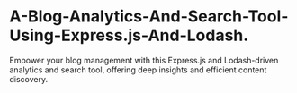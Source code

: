 # A-Blog-Analytics-And-Search-Tool-Using-Express.js-And-Lodash.
 Empower your blog management with this Express.js and Lodash-driven analytics and search tool, offering deep insights and efficient content discovery.
